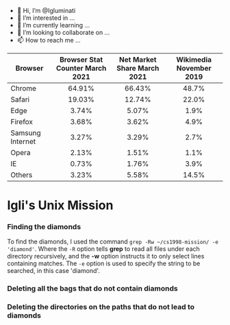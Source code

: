 - 👋 Hi, I’m @Igluminati
- 👀 I’m interested in ...
- 🌱 I’m currently learning ...
- 💞️ I’m looking to collaborate on ...
- 📫 How to reach me ...

<!---
Igluminati/Igluminati is a ✨ special ✨ repository because its `README.md` (this file) appears on your GitHub profile.
You can click the Preview link to take a look at your changes.
--->

| Browser | Browser Stat Counter March 2021 | Net Market Share March 2021 | Wikimedia November 2019 |
| ------- | :-----------------------------: | :-------------------------: | :---------------------: |
| Chrome  | 64.91%                          | 66.43%                      | 48.7%                   |
| Safari  | 19.03%                          | 12.74%                      | 22.0%                   |
| Edge    | 3.74%                           | 5.07%                       | 1.9%                    |
| Firefox | 3.68%                           | 3.62%                       | 4.9%                    |
| Samsung Internet | 3.27%                  | 3.29%                       | 2.7%                    | 
| Opera   | 2.13%                           | 1.51%                       | 1.1%                    |
| IE      | 0.73%                           | 1.76%                       | 3.9%                    |
| Others  | 3.23%                           | 5.58%                       | 14.5%                   |

# Igli's Unix Mission

### Finding the diamonds

To find the diamonds, I used the command ``grep -Rw ~/cs1998-mission/ -e 'diamond'``.
Where the ``-R`` option tells **grep** to read all files under each directory recursively, and the **-w** option instructs it to only select lines containing matches. The ``-e`` option is used to specify the string to be searched, in this case 'diamond'.

### Deleting all the bags that do not contain diamonds

### Deleting the directories on the paths that do not lead to diamonds
